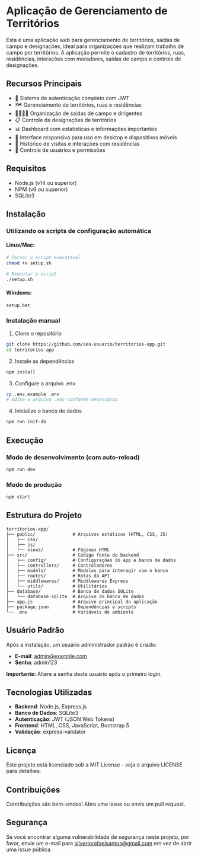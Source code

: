# Aplicação de Gerenciamento de Territórios

Esta é uma aplicação web para gerenciamento de territórios, saídas de campo e designações, ideal para organizações que realizam trabalho de campo por territórios. A aplicação permite o cadastro de territórios, ruas, residências, interações com moradores, saídas de campo e controle de designações.

## Recursos Principais

- 🔐 Sistema de autenticação completo com JWT
- 🗺️ Gerenciamento de territórios, ruas e residências
- 👨‍👩‍👧‍👦 Organização de saídas de campo e dirigentes
- 📋 Controle de designações de territórios
- 📊 Dashboard com estatísticas e informações importantes
- 📱 Interface responsiva para uso em desktop e dispositivos móveis
- 🔄 Histórico de visitas e interações com residências
- 👤 Controle de usuários e permissões

## Requisitos

- Node.js (v14 ou superior)
- NPM (v6 ou superior)
- SQLite3

## Instalação

### Utilizando os scripts de configuração automática

#### Linux/Mac:
```bash
# Tornar o script executável
chmod +x setup.sh

# Executar o script
./setup.sh
```

#### Windows:
```bash
setup.bat
```

### Instalação manual

1. Clone o repositório
```bash
git clone https://github.com/seu-usuario/territorios-app.git
cd territorios-app
```

2. Instale as dependências
```bash
npm install
```

3. Configure o arquivo .env
```bash
cp .env.example .env
# Edite o arquivo .env conforme necessário
```

4. Inicialize o banco de dados
```bash
npm run init-db
```

## Execução

### Modo de desenvolvimento (com auto-reload)
```bash
npm run dev
```

### Modo de produção
```bash
npm start
```

## Estrutura do Projeto

```
territorios-app/
├── public/              # Arquivos estáticos (HTML, CSS, JS)
│   ├── css/
│   ├── js/
│   └── views/           # Páginas HTML
├── src/                 # Código fonte do backend
│   ├── config/          # Configurações do app e banco de dados
│   ├── controllers/     # Controladores
│   ├── models/          # Modelos para interagir com o banco
│   ├── routes/          # Rotas da API
│   ├── middlewares/     # Middlewares Express
│   └── utils/           # Utilitários
├── database/            # Banco de dados SQLite
│   └── database.sqlite  # Arquivo do banco de dados
├── app.js               # Arquivo principal da aplicação
├── package.json         # Dependências e scripts
└── .env                 # Variáveis de ambiente
```

## Usuário Padrão

Após a instalação, um usuário administrador padrão é criado:

- **E-mail**: admin@example.com
- **Senha**: admin123

**Importante:** Altere a senha deste usuário após o primeiro login.

## Tecnologias Utilizadas

- **Backend**: Node.js, Express.js
- **Banco de Dados**: SQLite3
- **Autenticação**: JWT (JSON Web Tokens)
- **Frontend**: HTML, CSS, JavaScript, Bootstrap 5
- **Validação**: express-validator

## Licença

Este projeto está licenciado sob a MIT License - veja o arquivo LICENSE para detalhes.

## Contribuições

Contribuições são bem-vindas! Abra uma issue ou envie um pull request.

## Segurança

Se você encontrar alguma vulnerabilidade de segurança neste projeto, por favor, envie um e-mail para [silveriorafaelsantos@gmail.com](mailto:silveriorafaelsantos@gmail.com) em vez de abrir uma issue pública.
